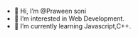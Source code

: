 - 👋 Hi, I’m @Praween soni
- 👀 I’m interested in Web Development.
- 🌱 I’m currently learning Javascript,C++.
<!-- 💞️ I’m looking to collaborate on ...
praweensoni01/praweensoni01 is a ✨ special ✨ repository because its `README.md` (this file) appears on your GitHub profile.
You can click the Preview link to take a look at your changes.
--->
